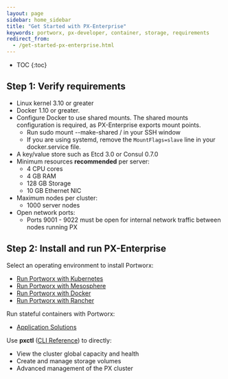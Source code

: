 ```yaml
---
layout: page
sidebar: home_sidebar
title: "Get Started with PX-Enterprise"
keywords: portworx, px-developer, container, storage, requirements
redirect_from:
  - /get-started-px-enterprise.html
---
```


* TOC
{:toc}

## Step 1: Verify requirements

* Linux kernel 3.10 or greater
* Docker 1.10 or greater.
* Configure Docker to use shared mounts.  The shared mounts configuration is required, as PX-Enterprise exports mount points.
  * Run sudo mount --make-shared / in your SSH window
  * If you are using systemd, remove the `MountFlags=slave` line in your docker.service file.
* A key/value store such as Etcd 3.0 or Consul 0.7.0
* Minimum resources **recommended** per server:
  * 4 CPU cores
  * 4 GB RAM
  * 128 GB Storage
  * 10 GB Ethernet NIC
* Maximum nodes per cluster:
  * 1000 server nodes
* Open network ports:
  * Ports 9001 - 9022 must be open for internal network traffic between nodes running PX

## Step 2: Install and run PX-Enterprise

Select an operating environment to install Portworx:

* [Run Portworx with Kubernetes](/scheduler/kubernetes/install.html)
* [Run Portworx with Mesosphere](/scheduler/mesosphere-dcos/install.html)
* [Run Portworx with Docker](/scheduler/docker/install-standalone.html)
* [Run Portworx with Rancher](/scheduler/rancher/install.html)

Run stateful containers with Portworx:

* [Application Solutions](/application-solutions.html)

Use **pxctl** ([CLI Reference](/control/status.html)) to directly:

* View the cluster global capacity and health
* Create and manage storage volumes
* Advanced management of the PX cluster
